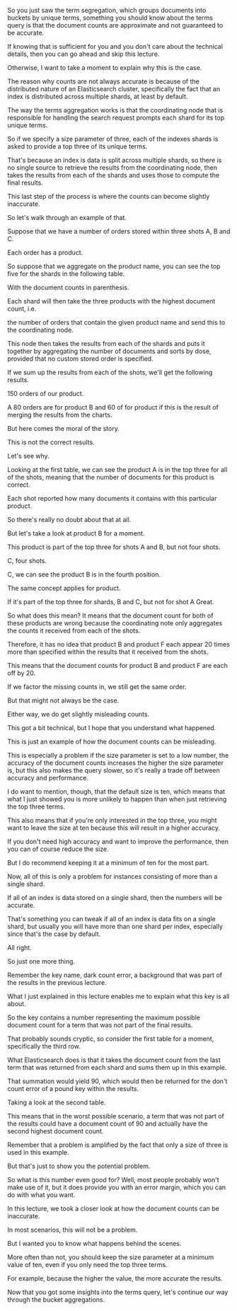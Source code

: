 So you just saw the term segregation, which groups documents into buckets by unique terms, something you should know about the terms query is that the document counts are approximate and not guaranteed to be accurate.

If knowing that is sufficient for you and you don't care about the technical details, then you can go ahead and skip this lecture.

Otherwise, I want to take a moment to explain why this is the case.

The reason why counts are not always accurate is because of the distributed nature of an Elasticsearch cluster, specifically the fact that an index is distributed across multiple shards, at least by default.

The way the terms aggregation works is that the coordinating node that is responsible for handling the search request prompts each shard for its top unique terms.

So if we specify a size parameter of three, each of the indexes shards is asked to provide a top three of its unique terms.

That's because an index is data is split across multiple shards, so there is no single source to retrieve the results from the coordinating node, then takes the results from each of the shards and uses those to compute the final results.

This last step of the process is where the counts can become slightly inaccurate.

So let's walk through an example of that.

Suppose that we have a number of orders stored within three shots A, B and C.

Each order has a product.

So suppose that we aggregate on the product name, you can see the top five for the shards in the following table.

With the document counts in parenthesis.

Each shard will then take the three products with the highest document count, i.e.

the number of orders that contain the given product name and send this to the coordinating node.

This node then takes the results from each of the shards and puts it together by aggregating the number of documents and sorts by dose, provided that no custom stored order is specified.

If we sum up the results from each of the shots, we'll get the following results.

150 orders of our product.

A 80 orders are for product B and 60 of for product if this is the result of merging the results from the charts.

But here comes the moral of the story.

This is not the correct results.

Let's see why.

Looking at the first table, we can see the product A is in the top three for all of the shots, meaning that the number of documents for this product is correct.

Each shot reported how many documents it contains with this particular product.

So there's really no doubt about that at all.

But let's take a look at product B for a moment.

This product is part of the top three for shots A and B, but not four shots.

C, four shots.

C, we can see the product B is in the fourth position.

The same concept applies for product.

If it's part of the top three for shards, B and C, but not for shot A Great.

So what does this mean? It means that the document count for both of these products are wrong because the coordinating note only aggregates the counts it received from each of the shots.

Therefore, it has no idea that product B and product F each appear 20 times more than specified within the results that it received from the shots.

This means that the document counts for product B and product F are each off by 20.

If we factor the missing counts in, we still get the same order.

But that might not always be the case.

Either way, we do get slightly misleading counts.

This got a bit technical, but I hope that you understand what happened.

This is just an example of how the document counts can be misleading.

This is especially a problem if the size parameter is set to a low number, the accuracy of the document counts increases the higher the size parameter is, but this also makes the query slower, so it's really a trade off between accuracy and performance.

I do want to mention, though, that the default size is ten, which means that what I just showed you is more unlikely to happen than when just retrieving the top three terms.

This also means that if you're only interested in the top three, you might want to leave the size at ten because this will result in a higher accuracy.

If you don't need high accuracy and want to improve the performance, then you can of course reduce the size.

But I do recommend keeping it at a minimum of ten for the most part.

Now, all of this is only a problem for instances consisting of more than a single shard.

If all of an index is data stored on a single shard, then the numbers will be accurate.

That's something you can tweak if all of an index is data fits on a single shard, but usually you will have more than one shard per index, especially since that's the case by default.

All right.

So just one more thing.

Remember the key name, dark count error, a background that was part of the results in the previous lecture.

What I just explained in this lecture enables me to explain what this key is all about.

So the key contains a number representing the maximum possible document count for a term that was not part of the final results.

That probably sounds cryptic, so consider the first table for a moment, specifically the third row.

What Elasticsearch does is that it takes the document count from the last term that was returned from each shard and sums them up in this example.

That summation would yield 90, which would then be returned for the don't count error of a pound key within the results.

Taking a look at the second table.

This means that in the worst possible scenario, a term that was not part of the results could have a document count of 90 and actually have the second highest document count.

Remember that a problem is amplified by the fact that only a size of three is used in this example.

But that's just to show you the potential problem.

So what is this number even good for? Well, most people probably won't make use of it, but it does provide you with an error margin, which you can do with what you want.

In this lecture, we took a closer look at how the document counts can be inaccurate.

In most scenarios, this will not be a problem.

But I wanted you to know what happens behind the scenes.

More often than not, you should keep the size parameter at a minimum value of ten, even if you only need the top three terms.

For example, because the higher the value, the more accurate the results.

Now that you got some insights into the terms query, let's continue our way through the bucket aggregations.

